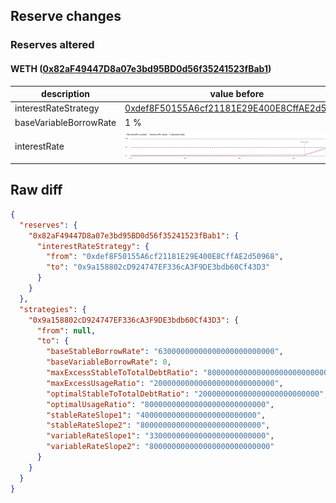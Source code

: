 ## Reserve changes

### Reserves altered

#### WETH ([0x82aF49447D8a07e3bd95BD0d56f35241523fBab1](https://arbiscan.io/address/0x82aF49447D8a07e3bd95BD0d56f35241523fBab1))

| description | value before | value after |
| --- | --- | --- |
| interestRateStrategy | [0xdef8F50155A6cf21181E29E400E8CffAE2d50968](https://arbiscan.io/address/0xdef8F50155A6cf21181E29E400E8CffAE2d50968) | [0x9a158802cD924747EF336cA3F9DE3bdb60Cf43D3](https://arbiscan.io/address/0x9a158802cD924747EF336cA3F9DE3bdb60Cf43D3) |
| baseVariableBorrowRate | 1 % | 0 % |
| interestRate | ![before](/.assets/0503ddc95c9ff90b6308f1ba4175b90d670e81ed.svg) | ![after](/.assets/715cbb89cad22db0c20f074df5ed4b41cd5a2327.svg) |

## Raw diff

```json
{
  "reserves": {
    "0x82aF49447D8a07e3bd95BD0d56f35241523fBab1": {
      "interestRateStrategy": {
        "from": "0xdef8F50155A6cf21181E29E400E8CffAE2d50968",
        "to": "0x9a158802cD924747EF336cA3F9DE3bdb60Cf43D3"
      }
    }
  },
  "strategies": {
    "0x9a158802cD924747EF336cA3F9DE3bdb60Cf43D3": {
      "from": null,
      "to": {
        "baseStableBorrowRate": "63000000000000000000000000",
        "baseVariableBorrowRate": 0,
        "maxExcessStableToTotalDebtRatio": "800000000000000000000000000",
        "maxExcessUsageRatio": "200000000000000000000000000",
        "optimalStableToTotalDebtRatio": "200000000000000000000000000",
        "optimalUsageRatio": "800000000000000000000000000",
        "stableRateSlope1": "40000000000000000000000000",
        "stableRateSlope2": "800000000000000000000000000",
        "variableRateSlope1": "33000000000000000000000000",
        "variableRateSlope2": "800000000000000000000000000"
      }
    }
  }
}
```